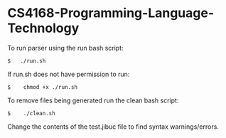 # CS4168-Programming-Language-Technology
 
To run parser using the run bash script:
```
$   ./run.sh
```

If run.sh does not have permission to run:
```
$    chmod +x ./run.sh
```

To remove files being generated run the clean bash script:
```
$    ./clean.sh
```

Change the contents of the test.jibuc file to find syntax warnings/errors.
